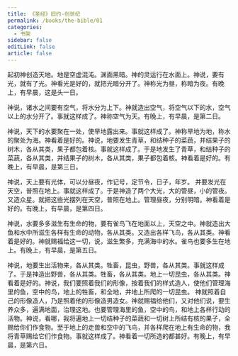 ```yaml
---
title: 《圣经》旧约-创世纪
permalink: /books/the-bible/01
categories:
  - 书架
sidebar: false
editLink: false
article: false
---
```


起初神创造天地。地是空虚混沌。渊面黑暗。神的灵运行在水面上。神说，要有光，就有了光。神看光是好的，就把光暗分开了。神称光为昼，称暗为夜。有晚上，有早晨，这是头一日。

神说，诸水之间要有空气，将水分为上下。神就造出空气，将空气以下的水，空气以上的水分开了。事就这样成了。神称空气为天。有晚上，有早晨，是第二日。

神说，天下的水要聚在一处，使旱地露出来。事就这样成了。神称旱地为地，称水的聚处为海。神看着是好的。神说，地要发生青草，和结种子的菜蔬，并结果子的树木，各从其类，果子都包着核。事就这样成了。于是地发生了青草，和结种子的菜蔬，各从其类，并结果子的树木，各从其类，果子都包着核。神看着是好的。有晚上，有早晨，是第三日。

神说，天上要有光体，可以分昼夜，作记号，定节令，日子，年岁。
并要发光在天空，普照在地上。事就这样成了。于是神造了两个大光，大的管昼，小的管夜。又造众星。就把这些光摆列在天空，普照在地上。管理昼夜，分别明暗。神看着是好的。有晚上，有早晨，是第四日。

神说，水要多多滋生有生命的物，要有雀鸟飞在地面以上，天空之中。神就造出大鱼和水中所滋生各样有生命的动物，各从其类。又造出各样飞鸟，各从其类。神看着是好的。神就赐福给这一切，说，滋生繁多，充满海中的水。雀鸟也要多生在地上。有晚上，有早晨，是第五日。

神说，地要生出活物来，各从其类。牲畜，昆虫，野兽，各从其类。事就这样成了。于是神造出野兽，各从其类。牲畜，各从其类。地上一切昆虫，各从其类。神看着是好的。神说，我们要照着我们的形像，按着我们的样式造人，使他们管理海里的鱼，空中的鸟，地上的牲畜，和全地，并地上所爬的一切昆虫。
神就照着自己的形像造人，乃是照着他的形像造男造女。神就赐福给他们，又对他们说，要生养众多，遍满地面，治理这地。也要管理海里的鱼，空中的鸟，和地上各样行动的活物。神说，看哪，我将遍地上一切结种子的菜蔬和一切树上所结有核的果子，全赐给你们作食物。至于地上的走兽和空中的飞鸟，并各样爬在地上有生命的物，我将青草赐给它们作食物。事就这样成了。神看着一切所造的都甚好。有晚上，有早晨，是第六日。

